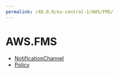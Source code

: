 ```yaml
---
permalink: /48.0.0/eu-central-1/AWS/FMS/
---
```


# AWS.FMS



* [NotificationChannel](NotificationChannel.md)
* [Policy](Policy.md)